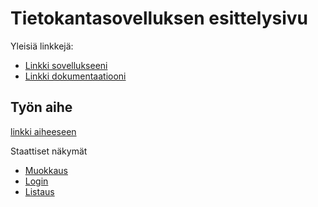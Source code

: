 # Tietokantasovelluksen esittelysivu

Yleisiä linkkejä:

* [Linkki sovellukseeni](http://jehajeha.users.cs.helsinki.fi/drinkkiarkisto/)
* [Linkki dokumentaatiooni](https://github.com/jhak/Tsoha-Bootstrap/blob/master/doc/dokumentaatio.pdf)

## Työn aihe

[linkki aiheeseen](http://advancedkittenry.github.io/suunnittelu_ja_tyoymparisto/aiheet/Drinkkiarkisto.html) 

Staattiset näkymät

* [Muokkaus](http://jehajeha.users.cs.helsinki.fi/drinkkiarkisto/suunnitelmat/muokkaus)
* [Login](http://jehajeha.users.cs.helsinki.fi/drinkkiarkisto/suunnitelmat/login)
* [Listaus](http://jehajeha.users.cs.helsinki.fi/drinkkiarkisto/suunnitelmat/drinkkilistaus)
